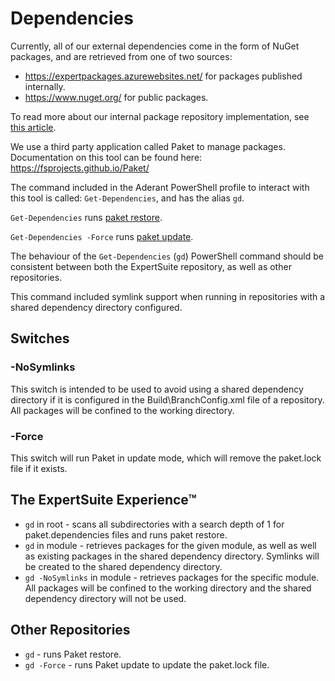 # Dependencies
Currently, all of our external dependencies come in the form of NuGet packages, and are retrieved from one of two sources:
* https://expertpackages.azurewebsites.net/ for packages published internally.
* https://www.nuget.org/ for public packages.

To read more about our internal package repository implementation, see [this article](https://aderant.sharepoint.com/RD/processes_wiki/SitePages/NuGet.aspx).

We use a third party application called Paket to manage packages. Documentation on this tool can be found here: https://fsprojects.github.io/Paket/

The command included in the Aderant PowerShell profile to interact with this tool is called: ```Get-Dependencies```, and has the alias ```gd```.

```Get-Dependencies``` runs [paket restore](https://fsprojects.github.io/Paket/paket-restore.html).

```Get-Dependencies -Force``` runs [paket update](https://fsprojects.github.io/Paket/paket-update.html).

The behaviour of the ```Get-Dependencies``` (```gd```) PowerShell command should be consistent between both the ExpertSuite repository, as well as other repositories.

This command included symlink support when running in repositories with a shared dependency directory configured.

## Switches
### -NoSymlinks
This switch is intended to be used to avoid using a shared dependency directory if it is configured in the Build\BranchConfig.xml file of a repository. All packages will be confined to the working directory.
### -Force
This switch will run Paket in update mode, which will remove the paket.lock file if it exists.

## The ExpertSuite Experience™
* ```gd``` in root - scans all subdirectories with a search depth of 1 for paket.dependencies files and runs paket restore.
* ```gd``` in module - retrieves packages for the given module, as well as well as existing packages in the shared dependency directory. Symlinks will be created to the shared dependency directory.
* ```gd -NoSymlinks``` in module - retrieves packages for the specific module. All packages will be confined to the working directory and the shared dependency directory will not be used.

## Other Repositories
* ```gd``` - runs Paket restore.
* ```gd -Force``` - runs Paket update to update the paket.lock file.